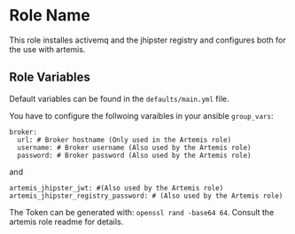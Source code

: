 Role Name
=========

This role installes activemq and the jhipster registry and configures both for the use with artemis.

Role Variables
--------------

Default variables can be found in the `defaults/main.yml` file.

You have to configure the follwoing varaibles in your ansible `group_vars`:

```
broker:
  url: # Broker hostname (Only used in the Artemis role)
  username: # Broker username (Also used by the Artemis role)
  password: # Broker password (Also used by the Artemis role)
```

and

```
artemis_jhipster_jwt: #(Also used by the Artemis role)
artemis_jhipster_registry_password: # (Also used by the Artemis role)
```

The Token can be generated with: `openssl rand -base64 64`. Consult the artemis role readme for details.

